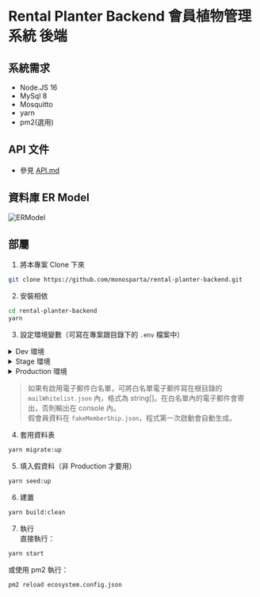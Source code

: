 # Rental Planter Backend 會員植物管理系統 後端  

## 系統需求  
- Node.JS 16  
- MySql 8  
- Mosquitto
- yarn  
- pm2(選用)  

## API 文件
- 參見 [API.md](https://github.com/monosparta/rental-planter-backend/blob/main/doc/API.md)

## 資料庫 ER Model
![ERModel](https://user-images.githubusercontent.com/10269287/188054625-69d28d64-bbcf-438b-90f7-9260b7eaab04.png)

## 部屬  

1. 將本專案 Clone 下來  
```bash
git clone https://github.com/monosparta/rental-planter-backend.git
```
2. 安裝相依  
```bash
cd rental-planter-backend
yarn
```
3. 設定環境變數（可寫在專案跟目錄下的 `.env` 檔案中）  
<details>
<summary> Dev 環境 </summary>
必要環境變數：  

```bash
# 資料庫
DEV_DB_USERNAME="" # 使用者名稱
DEV_DB_PASSWORD="" # 密碼

# Json Web Token
JWT_SECRECT=""

# MQTT
MQTT_USERNAME="" # MQTT 使用者名稱
MQTT_PASSWORD="" # MQTT 密碼

# Email Service
EMAIL_SERVICE="" # Email 服務 如： "gmail" 或 "hotmail"
EMAIL_ACCOUNT="" # Email
EMAIL_PASSWORD="" # Email 密碼（Gmail 需使用應用程式密碼）
EMAIL_WHITELIST="1" # 將此變數設定為 1 啟用電子郵件白名單模式（Dev 環境建議啟用）

# Membership 
USE_FAKE_MEMBER="1" # 將此變數設定為 1 強制啟用假會員模式（不會呼叫 API）（Dev 環境建議啟用）
```

選用環境變數（含預設值）：  
```bash
# 資料庫
DEV_DB_NAME="rental-planter" # 資料庫名稱
DEV_DB_HOSTNAME="127.0.0.1" # 資料庫 Host
DEV_DB_PORT=3306 # 資料庫 Port

# Express
PORT=3000
FRONT_URL="http://localhost:3000" # Email 內的前端網址，不含最後的 /

# MQTT
MQTT_HOST="localhost" # MQTT host
MQTT_PORT=1883 # MQTT port
MQTT_TOPIC="Plant/Data" # MQTT 接收資料 Topic

# WebSocket
SOCKET_TOPIC="Plant/Data" # Socker 傳送資料 Topic
SOCKET_REQ_DATA="lastData" # Socker 最後資料要求 Topic

# Membership 
MEMBER_API_URL=""   # 會員 API 完整網址，如未設定則會啟用假會員模式
```
</details>

<details>
<summary> Stage 環境 </summary>
必要環境變數：  

```bash
# 指定執行環境，請勿更改
NODE_ENV="stage"

# 資料庫
STAGE_DB_USERNAME="" # 使用者名稱
STAGE_DB_PASSWORD="" # 密碼

# Json Web Token
JWT_SECRECT=""

# Express
FRONT_URL="" # Email 內的前端網址，不含最後的 /

# MQTT
MQTT_USERNAME="" # MQTT 使用者名稱
MQTT_PASSWORD="" # MQTT 密碼

# Email Service
EMAIL_SERVICE="" # Email 服務 如： "gmail" 或 "hotmail"
EMAIL_ACCOUNT="" # Email
EMAIL_PASSWORD="" # Email 密碼（Gmail 需使用應用程式密碼）

# Membership 
MEMBER_API_URL=""   # 會員 API 完整網址，如未設定則會啟用假會員模式
```

選用環境變數（含預設值）：  
```bash
# 資料庫
STAGE_DB_NAME="rental-planter" # 資料庫名稱
STAGE_DB_HOSTNAME="127.0.0.1" # 資料庫 Host
STAGE_DB_PORT=3306 # 資料庫 Port

# Express
PORT=3000

# MQTT
MQTT_HOST="localhost" # MQTT host
MQTT_PORT=1883 # MQTT port
MQTT_TOPIC="Plant/Data" # MQTT 接收資料 Topic

# WebSocket
SOCKET_TOPIC="Plant/Data" # Socker 傳送資料 Topic
SOCKET_REQ_DATA="lastData" # Socker 最後資料要求 Topic
EMAIL_WHITELIST="1" # 將此變數設定為 1 啟用電子郵件白名單模式

# Membership 
USE_FAKE_MEMBER="1" # 將此變數設定為 1 強制啟用假會員模式（不會呼叫 API）
```
</details>

<details>
<summary> Production 環境 </summary>
必要環境變數：  

```bash
# 指定執行環境，請勿更改
NODE_ENV="production"
# 資料庫
PROD_DB_USERNAME="" # 使用者名稱
PROD_DB_PASSWORD="" # 密碼
PROD_DB_HOSTNAME="" # 資料庫 Host
PROD_DB_PORT=3306 # 資料庫 Port

# Json Web Token
JWT_SECRECT=""

# Express
FRONT_URL="" # Email 內的前端網址，不含最後的 /

# MQTT
MQTT_USERNAME="" # MQTT 使用者名稱
MQTT_PASSWORD="" # MQTT 密碼

# Email Service
EMAIL_SERVICE="" # Email 服務 如： "gmail" 或 "hotmail"
EMAIL_ACCOUNT="" # Email
EMAIL_PASSWORD="" # Email 密碼（Gmail 需使用應用程式密碼）

# Membership 
MEMBER_API_URL=""   # 會員 API 完整網址
```

選用環境變數（含預設值）：  
```bash
# 資料庫
PROD_DB_NAME="rental-planter" # 資料庫名稱

# Express
PORT=3000

# MQTT
MQTT_HOST="localhost" # MQTT host
MQTT_PORT=1883 # MQTT port
MQTT_TOPIC="Plant/Data" # MQTT 接收資料 Topic

# WebSocket
SOCKET_TOPIC="Plant/Data" # Socker 傳送資料 Topic
SOCKET_REQ_DATA="lastData" # Socker 最後資料要求 Topic
EMAIL_WHITELIST="1" # 將此變數設定為 1 啟用電子郵件白名單模式

# Membership 
USE_FAKE_MEMBER="1" # 將此變數設定為 1 強制啟用假會員模式（不會呼叫 API）
```
</details>

> 如果有啟用電子郵件白名單，可將白名單電子郵件寫在根目錄的 `mailWhitelist.json` 內，格式為 string[]。在白名單內的電子郵件會寄出，否則輸出在 console 內。  
> 假會員資料在 `fakeMemberShip.json`，程式第一次啟動會自動生成。

4. 套用資料表  
```bash
yarn migrate:up
```
5. 填入假資料（非 Production 才要用）  
```bash
yarn seed:up
```
6. 建置  
```bash
yarn build:clean
```
7. 執行  
直接執行：  
```bash
yarn start
```
或使用 pm2 執行：  
```bash
pm2 reload ecosystem.config.json
```
